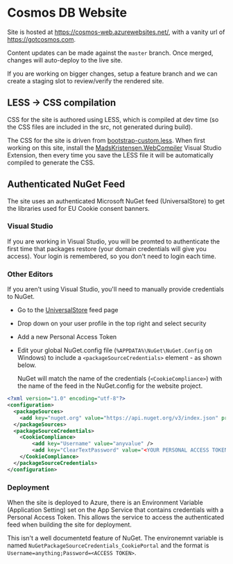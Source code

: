 # Cosmos DB Website

Site is hosted at https://cosmos-web.azurewebsites.net/, with a vanity url of https://gotcosmos.com.

Content updates can be made against the `master` branch. Once merged, changes will auto-deploy to the live site.

If you are working on bigger changes, setup a feature branch and we can create a staging slot to review/verify the rendered site.


## LESS -> CSS compilation

CSS for the site is authored using LESS, which is compiled at dev time (so the CSS files are included in the src, not generated during build).

The CSS for the site is driven from [bootstrap-custom.less](https://github.com/AzureCosmosDB/cosmosweb/blob/master/cosmosweb/wwwroot/less/bootstrap-custom.less). 
When first working on this site, install the [MadsKristensen.WebCompiler](https://marketplace.visualstudio.com/items?itemName=MadsKristensen.WebCompiler) Visual Studio Extension, then every time you save the LESS file it will be automatically compiled to generate the CSS.


## Authenticated NuGet Feed

The site uses an authenticated Microsoft NuGet feed (UniversalStore) to get the libraries used for EU Cookie consent banners. 

### Visual Studio

If you are working in Visual Studio, you will be promted to authenticate the first time that packages restore (your domain credentials will give you access). Your login is remembered, so you don't need to login each time.

### Other Editors

If you aren't using Visual Studio, you'll need to manually provide credentials to NuGet.

* Go to the [UniversalStore](https://microsoft.visualstudio.com/DefaultCollection/Universal%20Store/_packaging?feed=Universal.Store&_a=feed) feed page
* Drop down on your user profile in the top right and select security
* Add a new Personal Access Token
* Edit your global NuGet.config file (`%APPDATA%\NuGet\NuGet.Config` on Windows) to include a `<packageSourceCredentials>` element - as shown below. 

  NuGet will match the name of the credentials (`<CookieCompliance>`) with the name of the feed in the NuGet.config for the website project. 

``` xml
<?xml version="1.0" encoding="utf-8"?>
<configuration>
  <packageSources>
    <add key="nuget.org" value="https://api.nuget.org/v3/index.json" protocolVersion="3" />
  </packageSources>
  <packageSourceCredentials>
    <CookieCompliance>
        <add key="Username" value="anyvalue" />
        <add key="ClearTextPassword" value="<YOUR PERSONAL ACCESS TOKEN HERE>" />
    </CookieCompliance> 
  </packageSourceCredentials>
</configuration>
```

### Deployment

When the site is deployed to Azure, there is an Environment Variable (Application Setting) set on the App Service that contains credentials with a Personal Access Token. This allows the service to access the authenticated feed when building the site for deployment.

This isn't a well documentetd feature of NuGet. The environemnt variable is named `NuGetPackageSourceCredentials_CookiePortal` and the format is `Username=anything;Password=<ACCESS TOKEN>`.
